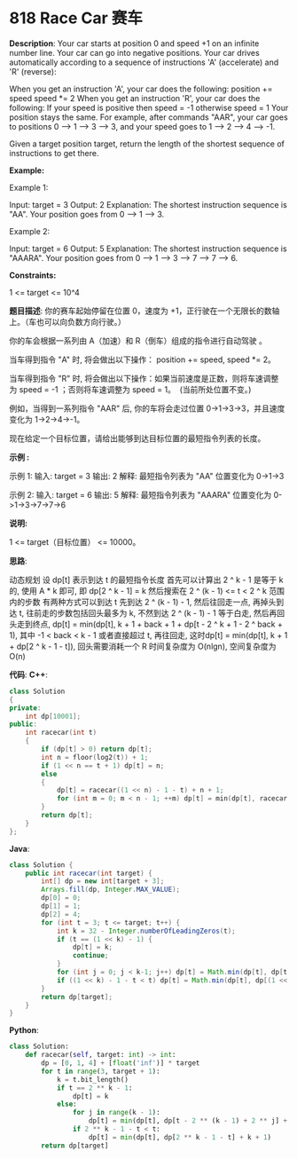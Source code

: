 # 818 Race Car 赛车

__Description__:
Your car starts at position 0 and speed +1 on an infinite number line. Your car can go into negative positions. Your car drives automatically according to a sequence of instructions 'A' (accelerate) and 'R' (reverse):

When you get an instruction 'A', your car does the following:
position += speed
speed *= 2
When you get an instruction 'R', your car does the following:
If your speed is positive then speed = -1
otherwise speed = 1
Your position stays the same.
For example, after commands "AAR", your car goes to positions 0 --> 1 --> 3 --> 3, and your speed goes to 1 --> 2 --> 4 --> -1.

Given a target position target, return the length of the shortest sequence of instructions to get there.

__Example:__

Example 1:

Input: target = 3
Output: 2
Explanation:
The shortest instruction sequence is "AA".
Your position goes from 0 --> 1 --> 3.

Example 2:

Input: target = 6
Output: 5
Explanation:
The shortest instruction sequence is "AAARA".
Your position goes from 0 --> 1 --> 3 --> 7 --> 7 --> 6.

__Constraints:__

1 <= target <= 10^4

__题目描述__:
你的赛车起始停留在位置 0，速度为 +1，正行驶在一个无限长的数轴上。（车也可以向负数方向行驶。）

你的车会根据一系列由 A（加速）和 R（倒车）组成的指令进行自动驾驶 。

当车得到指令 "A" 时, 将会做出以下操作： position += speed, speed *= 2。

当车得到指令 "R" 时, 将会做出以下操作：如果当前速度是正数，则将车速调整为 speed = -1 ；否则将车速调整为 speed = 1。  (当前所处位置不变。)

例如，当得到一系列指令 "AAR" 后, 你的车将会走过位置 0->1->3->3，并且速度变化为 1->2->4->-1。

现在给定一个目标位置，请给出能够到达目标位置的最短指令列表的长度。

__示例 :__

示例 1:
输入:
target = 3
输出: 2
解释:
最短指令列表为 "AA"
位置变化为 0->1->3

示例 2:
输入:
target = 6
输出: 5
解释:
最短指令列表为 "AAARA"
位置变化为 0->1->3->7->7->6

__说明:__

1 <= target（目标位置） <= 10000。

__思路__:

动态规划
设 dp[t] 表示到达 t 的最短指令长度
首先可以计算出 2 ^ k - 1 是等于 k 的, 使用 A * k 即可, 即 dp[2 ^ k - 1] = k
然后搜索在 2 ^ (k - 1) <= t < 2 ^ k 范围内的步数
有两种方式可以到达 t
先到达 2 ^ (k - 1) - 1, 然后往回走一点, 再掉头到达 t, 往前走的步数包括回头最多为 k, 不然到达 2 ^ (k - 1) - 1 等于白走, 然后再回头走到终点, dp[t] = min(dp[t], k + 1 + back + 1 + dp[t - 2 ^ k + 1 - 2 ^ back + 1), 其中 -1 < back < k - 1
或者直接超过 t, 再往回走, 这时dp[t] = min(dp[t], k + 1 + dp[2 ^ k - 1 - t]), 回头需要消耗一个 R
时间复杂度为 O(nlgn), 空间复杂度为 O(n)

__代码__:
__C++__:

```C++
class Solution 
{
private:
    int dp[10001];
public:
    int racecar(int t) 
    {
        if (dp[t] > 0) return dp[t];
        int n = floor(log2(t)) + 1;
        if (1 << n == t + 1) dp[t] = n;
        else 
        {
            dp[t] = racecar((1 << n) - 1 - t) + n + 1;
            for (int m = 0; m < n - 1; ++m) dp[t] = min(dp[t], racecar(t - (1 << (n - 1)) + (1 << m)) + n + m + 1);
        }
        return dp[t];
    }
};
```

__Java__:

```Java
class Solution {
    public int racecar(int target) {
        int[] dp = new int[target + 3];
        Arrays.fill(dp, Integer.MAX_VALUE);
        dp[0] = 0; 
        dp[1] = 1; 
        dp[2] = 4;
        for (int t = 3; t <= target; t++) {
            int k = 32 - Integer.numberOfLeadingZeros(t);
            if (t == (1 << k) - 1) {
                dp[t] = k;
                continue;
            }
            for (int j = 0; j < k-1; j++) dp[t] = Math.min(dp[t], dp[t - (1<<(k-1)) + (1<<j)] + k-1 + j + 2);
            if ((1 << k) - 1 - t < t) dp[t] = Math.min(dp[t], dp[(1 << k) - 1 - t] + k + 1);
        }
        return dp[target];  
    }
}
```

__Python__:

```Python
class Solution:
    def racecar(self, target: int) -> int:
        dp = [0, 1, 4] + [float('inf')] * target
        for t in range(3, target + 1):
            k = t.bit_length()
            if t == 2 ** k - 1:
                dp[t] = k
            else:
                for j in range(k - 1):
                    dp[t] = min(dp[t], dp[t - 2 ** (k - 1) + 2 ** j] + k - 1 + j + 2)
                if 2 ** k - 1 - t < t:
                    dp[t] = min(dp[t], dp[2 ** k - 1 - t] + k + 1)
        return dp[target]
```
